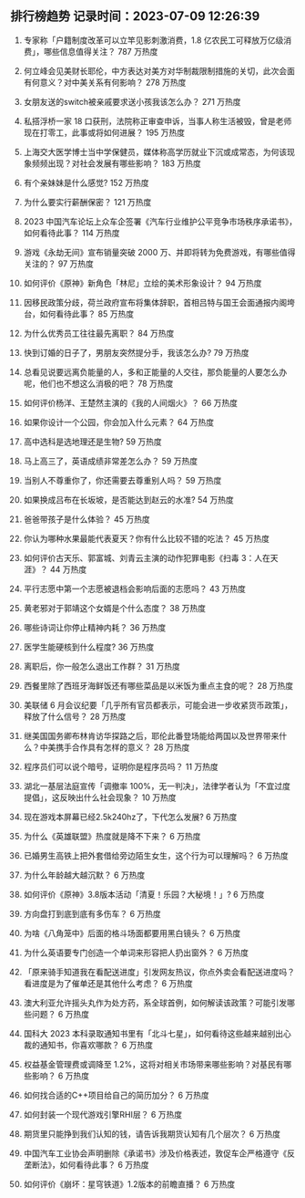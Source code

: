 
## 排行榜趋势 记录时间：2023-07-09 12:26:39
  
  1. 专家称「户籍制度改革可以立竿见影刺激消费，1.8 亿农民工可释放万亿级消费」，哪些信息值得关注？ 787 万热度
    
  2. 何立峰会见美财长耶伦，中方表达对美方对华制裁限制措施的关切，此次会面有何意义？对中美关系有何影响？ 278 万热度
    
  3. 女朋友送的switch被亲戚要求送小孩我该怎么办？ 271 万热度
    
  4. 私搭浮桥一家 18 口获刑，法院称正审查申诉，当事人称生活被毁，曾是老师现在打零工，此事或将如何进展？ 195 万热度
    
  5. 上海交大医学博士当中学保健员，媒体称高学历就业下沉或成常态，为何该现象频频出现？对社会发展有哪些影响？ 183 万热度
    
  6. 有个亲妹妹是什么感觉? 152 万热度
    
  7. 为什么要实行薪酬保密？ 121 万热度
    
  8. 2023 中国汽车论坛上众车企签署《汽车行业维护公平竞争市场秩序承诺书》，如何看待此事？ 114 万热度
    
  9. 游戏《永劫无间》宣布销量突破 2000 万、并即将转为免费游戏，有哪些值得关注的？ 97 万热度
    
  10. 如何评价《原神》新角色「林尼」立绘的美术形象设计？ 94 万热度
    
  11. 因移民政策分歧，荷兰政府宣布将集体辞职，首相吕特与国王会面通报内阁垮台，如何看待此事？ 85 万热度
    
  12. 为什么优秀员工往往最先离职？ 84 万热度
    
  13. 快到订婚的日子了，男朋友突然提分手，我该怎么办? 79 万热度
    
  14. 总看见说要远离负能量的人，多和正能量的人交往，那负能量的人要怎么办呢，他们也不想这么消极的吧？ 78 万热度
    
  15. 如何评价杨洋、王楚然主演的《我的人间烟火》？ 66 万热度
    
  16. 如果你设计一个公园，你会加入什么元素？ 64 万热度
    
  17. 高中选科是选地理还是生物? 59 万热度
    
  18. 马上高三了，英语成绩非常差怎么办？ 59 万热度
    
  19. 当别人不尊重你了，你还需要去尊重别人吗？ 59 万热度
    
  20. 如果换成吕布在长坂坡，是否能达到赵云的水准? 54 万热度
    
  21. 爸爸带孩子是什么体验？ 45 万热度
    
  22. 你认为哪种水果最能代表夏天？你有什么比较不错的吃法？ 45 万热度
    
  23. 如何评价古天乐、郭富城、刘青云主演的动作犯罪电影《扫毒 3：人在天涯》？ 44 万热度
    
  24. 平行志愿中第一个志愿被退档会影响后面的志愿吗？ 43 万热度
    
  25. 黄老邪对于郭靖这个女婿是个什么态度？ 38 万热度
    
  26. 哪些诗词让你停止精神内耗？ 36 万热度
    
  27. 医学生能硬核到什么程度? 36 万热度
    
  28. 离职后，你一般怎么退出工作群？ 31 万热度
    
  29. 西餐里除了西班牙海鲜饭还有哪些菜品是以米饭为重点主食的呢？ 28 万热度
    
  30. 美联储 6 月会议纪要「几乎所有官员都表示，可能会进一步收紧货币政策」，释放了什么信号？ 28 万热度
    
  31. 继美国国务卿布林肯访华探路之后，耶伦此番登场能给两国以及世界带来什么？中美携手合作具有怎样的意义？ 28 万热度
    
  32. 程序员们可以说个暗号，证明你是程序员吗？ 11 万热度
    
  33. 湖北一基层法庭宣传「调撤率 100%，无一判决」，法律学者认为「不宜过度提倡」，这反映出什么社会现象？ 10 万热度
    
  34. 现在游戏本屏幕已经2.5k240hz了，下代怎么发展? 6 万热度
    
  35. 为什么《英雄联盟》热度就是降不下来？ 6 万热度
    
  36. 已婚男生高铁上把外套借给旁边陌生女生，这个行为可以理解吗？ 6 万热度
    
  37. 为什么年龄越大越沉默？ 6 万热度
    
  38. 如何评价《原神》3.8版本活动「清夏！乐园？大秘境！」? 6 万热度
    
  39. 方向盘打到底到底有多伤车？ 6 万热度
    
  40. 为啥《八角笼中》后面的格斗场面都要用黑白镜头？ 6 万热度
    
  41. 为什么英语要专门创造一个单词来形容把人扔出窗外？ 6 万热度
    
  42. 「原来骑手知道我在看配送进度」引发网友热议，你点外卖会看配送进度吗？看进度是为了催单还是其他什么考虑？ 6 万热度
    
  43. 澳大利亚允许摇头丸作为处方药，系全球首例，如何解读该政策？可能引发哪些问题？ 6 万热度
    
  44. 国科大 2023 本科录取通知书里有「北斗七星」，如何看待这些越来越别出心裁的通知书，你喜欢哪款？ 6 万热度
    
  45. 权益基金管理费或调降至 1.2%，这将对相关市场带来哪些影响？对基民有哪些影响？ 6 万热度
    
  46. 如何找合适的C++项目给自己的简历加分？ 6 万热度
    
  47. 如何封装一个现代游戏引擎RHI层？ 6 万热度
    
  48. 期货里只能挣到我们认知的钱，请告诉我期货认知有几个层次？ 6 万热度
    
  49. 中国汽车工业协会声明删除《承诺书》涉及价格表述，敦促车企严格遵守《反垄断法》，如何看待此事？ 6 万热度
    
  50. 如何评价《崩坏：星穹铁道》1.2版本的前瞻直播？ 6 万热度
    